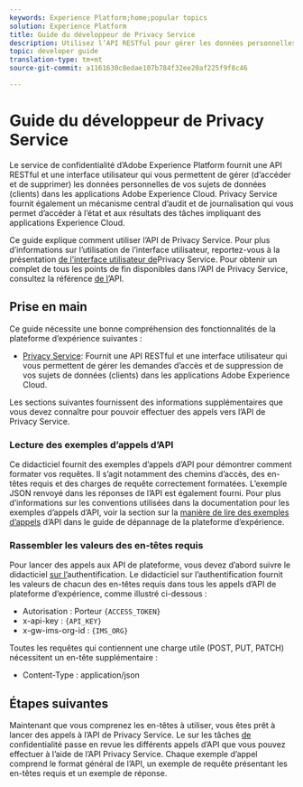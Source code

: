 ```yaml
---
keywords: Experience Platform;home;popular topics
solution: Experience Platform
title: Guide du développeur de Privacy Service
description: Utilisez l’API RESTful pour gérer les données personnelles de vos sujets de données dans les applications Adobe Experience Cloud.
topic: developer guide
translation-type: tm+mt
source-git-commit: a1161630c8edae107b784f32ee20af225f9f8c46

---
```



# Guide du développeur de Privacy Service

Le service de confidentialité d’Adobe Experience Platform fournit une API RESTful et une interface utilisateur qui vous permettent de gérer (d’accéder et de supprimer) les données personnelles de vos sujets de données (clients) dans les applications Adobe Experience Cloud. Privacy Service fournit également un mécanisme central d’audit et de journalisation qui vous permet d’accéder à l’état et aux résultats des tâches impliquant des applications Experience Cloud.

Ce guide explique comment utiliser l’API de Privacy Service. Pour plus d’informations sur l’utilisation de l’interface utilisateur, reportez-vous à la présentation [de l’interface utilisateur de](../ui/overview.md)Privacy Service. Pour obtenir un complet de tous les points de fin disponibles dans l’API de Privacy Service, consultez la référence [de l’](https://www.adobe.io/apis/experiencecloud/gdpr/api-reference.html)API.

## Prise en main

Ce guide nécessite une bonne compréhension des fonctionnalités de la plateforme d’expérience suivantes :

* [Privacy Service](../home.md): Fournit une API RESTful et une interface utilisateur qui vous permettent de gérer les demandes d’accès et de suppression de vos sujets de données (clients) dans les applications Adobe Experience Cloud.

Les sections suivantes fournissent des informations supplémentaires que vous devez connaître pour pouvoir effectuer des appels vers l’API de Privacy Service.

### Lecture des exemples d’appels d’API

Ce didacticiel fournit des exemples d’appels d’API pour démontrer comment formater vos requêtes. Il s’agit notamment des chemins d’accès, des en-têtes requis et des charges de requête correctement formatées. L’exemple JSON renvoyé dans les réponses de l’API est également fourni. Pour plus d’informations sur les conventions utilisées dans la documentation pour les exemples d’appels d’API, voir la section sur la [manière de lire des exemples d’appels](../../landing/troubleshooting.md) d’API dans le guide de dépannage de la plateforme d’expérience.

### Rassembler les valeurs des en-têtes requis

Pour lancer des appels aux API de plateforme, vous devez d’abord suivre le didacticiel [sur l’](../../tutorials/authentication.md)authentification. Le didacticiel sur l’authentification fournit les valeurs de chacun des en-têtes requis dans tous les appels d’API de plateforme d’expérience, comme illustré ci-dessous :

* Autorisation : Porteur `{ACCESS_TOKEN}`
* x-api-key : `{API_KEY}`
* x-gw-ims-org-id : `{IMS_ORG}`

Toutes les requêtes qui contiennent une charge utile (POST, PUT, PATCH) nécessitent un en-tête supplémentaire :

* Content-Type : application/json

## Étapes suivantes

Maintenant que vous comprenez les en-têtes à utiliser, vous êtes prêt à lancer des appels à l’API de Privacy Service. Le sur les tâches [de](privacy-jobs.md) confidentialité passe en revue les différents appels d’API que vous pouvez effectuer à l’aide de l’API Privacy Service. Chaque exemple d’appel comprend le format général de l’API, un exemple de requête présentant les en-têtes requis et un exemple de réponse.

